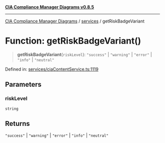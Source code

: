 [**CIA Compliance Manager Diagrams v0.8.5**](../../README.md)

***

[CIA Compliance Manager Diagrams](../../modules.md) / [services](../README.md) / getRiskBadgeVariant

# Function: getRiskBadgeVariant()

> **getRiskBadgeVariant**(`riskLevel`): `"success"` \| `"warning"` \| `"error"` \| `"info"` \| `"neutral"`

Defined in: [services/ciaContentService.ts:1119](https://github.com/Hack23/cia-compliance-manager/blob/b7c3bc9644fb5b9d82b5b184ba290206da25104b/src/services/ciaContentService.ts#L1119)

## Parameters

### riskLevel

`string`

## Returns

`"success"` \| `"warning"` \| `"error"` \| `"info"` \| `"neutral"`
